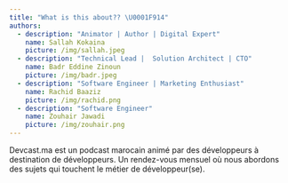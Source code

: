 ```yaml
---
title: "What is this about?? \U0001F914"
authors:
  - description: "Animator | Author | Digital Expert"
    name: Sallah Kokaina
    picture: /img/sallah.jpeg
  - description: "Technical Lead |  Solution Architect | CTO"
    name: Badr Eddine Zinoun
    picture: /img/badr.jpeg
  - description: "Software Engineer | Marketing Enthusiast"
    name: Rachid Baaziz
    picture: /img/rachid.png
  - description: "Software Engineer"
    name: Zouhair Jawadi
    picture: /img/zouhair.png            
---
```

Devcast.ma est un podcast marocain animé  par des développeurs à destination de développeurs.
Un rendez-vous mensuel où nous abordons des sujets qui touchent le métier de développeur(se).
